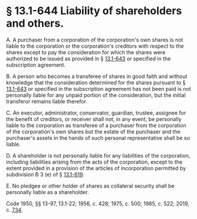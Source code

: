 # § 13.1-644 Liability of shareholders and others.

<p>A. A purchaser from a corporation of the corporation's own shares is not liable to the corporation or the corporation's creditors with respect to the shares except to pay the consideration for which the shares were authorized to be issued as provided in § <a href='/vacode/13.1-643/'>13.1-643</a> or specified in the subscription agreement.</p><p>B. A person who becomes a transferee of shares in good faith and without knowledge that the consideration determined for the shares pursuant to § <a href='/vacode/13.1-643/'>13.1-643</a> or specified in the subscription agreement has not been paid is not personally liable for any unpaid portion of the consideration, but the initial transferor remains liable therefor.</p><p>C. An executor, administrator, conservator, guardian, trustee, assignee for the benefit of creditors, or receiver shall not, in any event, be personally liable to the corporation as transferee of a purchaser from the corporation of the corporation's own shares but the estate of the purchaser and the purchaser's assets in the hands of such personal representative shall be so liable.</p><p>D. A shareholder is not personally liable for any liabilities of the corporation, including liabilities arising from the acts of the corporation, except to the extent provided in a provision of the articles of incorporation permitted by subdivision B 3 (e) of § <a href='/vacode/13.1-619/'>13.1-619</a>.</p><p>E. No pledgee or other holder of shares as collateral security shall be personally liable as a shareholder.</p><p>Code 1950, §§ 13-97, 13.1-22; 1956, c. 428; 1975, c. 500; 1985, c. 522; 2019, c. <a href='http://lis.virginia.gov/cgi-bin/legp604.exe?191+ful+CHAP0734'>734</a>.</p>